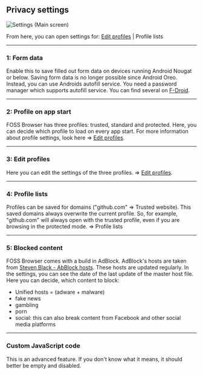 ## Privacy settings

![Settings (Main screen)](https://github.com/scoute-dich/browser/blob/master/wiki/screenshots/settings_privacy.png)

From here, you can open settings for: [Edit profiles](https://github.com/scoute-dich/browser/blob/master/wiki/settings_profile_edit.md) | Profile lists

----

### 1: Form data

Enable this to save filled out form data on devices running Android Nougat or below. Saving form data is no longer possible since Android Oreo. Instead, you can use Androids autofill service. You need a password manager which supports autofill service. You can find several on [F-Droid](https://search.f-droid.org/?q=password&lang=en).

----

### 2: Profile on app start

FOSS Browser has three profiles: trusted, standard and protected. Here, you can decide which profile to load on every app start. For more information about profile settings, look here ⇒ [Edit profiles](https://github.com/scoute-dich/browser/blob/master/wiki/settings_profile_edit.md).

----

### 3: Edit profiles

Here you can edit the settings of the three profiles. ⇒ [Edit profiles](https://github.com/scoute-dich/browser/blob/master/wiki/settings_profile_edit.md).

----

### 4: Profile lists

Profiles can be saved for domains ("github.com" ⇒ Trusted website). This saved domains always overwrite the current profile. So, for example, "github.com" will always open with the trusted profile, even if you are browsing in the protected mode. ⇒ Profile lists

----

### 5: Blocked content

FOSS Browser comes with a build in AdBlock. AdBlock's hosts are taken from [Steven Black - AbBlock hosts](https://github.com/StevenBlack/hosts). These hosts are updated regularly. In the settings, you can see the date of the last update of the master host file. Here you can decide, which content to block:

- Unified hosts = (adware + malware)
- fake news
- gambling
- porn
- social: this can also break content from Facebook and other social media platforms

----

### Custom JavaScript code

This is an advanced feature. If you don't know what it means, it should better be empty and disabled.
